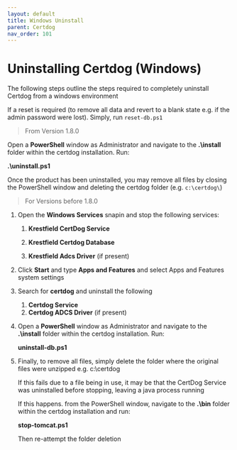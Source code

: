 ```yaml
---
layout: default
title: Windows Uninstall
parent: Certdog
nav_order: 101
---
```


# Uninstalling Certdog (Windows)

 

The following steps outline the steps required to completely uninstall Certdog from a windows environment

If a reset is required (to remove all data and revert to a blank state e.g. if the admin password were lost). Simply, run ``reset-db.ps1`` 



> From Version 1.8.0



Open a **PowerShell** window as Administrator and navigate to the **.\install** folder within the certdog installation. Run: 

**.\uninstall.ps1**

Once the product has been uninstalled, you may remove all files by closing the PowerShell window and deleting the certdog folder (e.g. ``c:\certdog\``)





> For Versions before 1.8.0



1. Open the **Windows Services** snapin and stop the following services:

   1. **Krestfield CertDog Service**

   2. **Krestfield Certdog Database**

   3. **Krestfield Adcs Driver** (if present)

      

2. Click **Start** and type **Apps and Features** and select Apps and Features system settings

   

3. Search for **certdog** and uninstall the following

   1. **Certdog Service**
   2. **Certdog ADCS Driver** (if present)

   

4. Open a **PowerShell** window as Administrator and navigate to the **.\install** folder within the certdog installation. Run: 

   **uninstall-db.ps1**

   

5. Finally, to remove all files, simply delete the folder where the original files were unzipped e.g. c:\certdog

   If this fails due to a file being in use, it may be that the CertDog Service was uninstalled before stopping, leaving a java process running

   If this happens. from the PowerShell window, navigate to the **.\bin** folder within the certdog installation and run:

   **stop-tomcat.ps1**

   Then re-attempt the folder deletion

   
